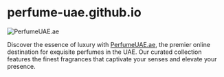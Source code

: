 # perfume-uae.github.io

![PerfumeUAE.ae](https://images.unsplash.com/photo-1541643600914-78b084683601?q=80&w=3104&auto=format&fit=crop&ixlib=rb-4.0.3&ixid=M3wxMjA3fDB8MHxwaG90by1wYWdlfHx8fGVufDB8fHx8fA%3D%3D)

Discover the essence of luxury with [PerfumeUAE.ae](https://perfumeuae.ae/), the premier online destination for exquisite perfumes in the UAE. Our curated collection features the finest fragrances that captivate your senses and elevate your presence.

